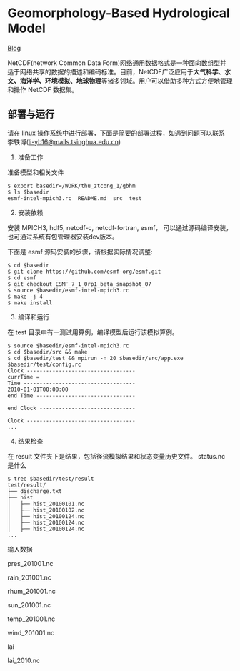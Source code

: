 # Geomorphology-Based Hydrological Model

[Blog](http://hydro.iis.u-tokyo.ac.jp/~hexg/Model/Model_GBHM.html#:~:text=G%20eomorphology-%20B%20ased%20H%20ydrological%20M%20odel,model%20which%20is%20based%20on%20catchment%20geomorphological%20properties.)



NetCDF(network Common Data Form)网络通用数据格式是一种面向数组型并适于网络共享的数据的描述和编码标准。目前，NetCDF广泛应用于**大气科学、水文、海洋学、环境模拟、地球物理**等诸多领域。用户可以借助多种方式方便地管理和操作 NetCDF 数据集。

## 部署与运行

请在 linux 操作系统中进行部署，下面是简要的部署过程，如遇到问题可以联系
李轶博(li-yb16@mails.tsinghua.edu.cn)

1. 准备工作

准备模型和相关文件

```
$ export basedir=/WORK/thu_ztcong_1/gbhm
$ ls $basedir
esmf-intel-mpich3.rc  README.md  src  test
```


2. 安装依赖

安装 MPICH3, hdf5, netcdf-c, netcdf-fortran, esmf，
可以通过源码编译安装，也可通过系统有包管理器安装dev版本。

下面是 esmf 源码安装的步骤，请根据实际情况调整:

```
$ cd $basedir
$ git clone https://github.com/esmf-org/esmf.git
$ cd esmf
$ git checkout ESMF_7_1_0rp1_beta_snapshot_07
$ source $basedir/esmf-intel-mpich3.rc
$ make -j 4
$ make install
```

3. 编译和运行

在 test 目录中有一测试用算例，编译模型后运行该模拟算例。

```
$ source $basedir/esmf-intel-mpich3.rc
$ cd $basedir/src && make
$ cd $basedir/test && mpirun -n 20 $basedir/src/app.exe $basedir/test/config.rc
Clock ----------------------------------
currTime = 
Time -----------------------------------
2010-01-01T00:00:00
end Time -------------------------------

end Clock ------------------------------

Clock ----------------------------------
...
```

4. 结果检查

在 result 文件夹下是结果，包括径流模拟结果和状态变量历史文件。  status.nc 是什么

```
$ tree $basedir/test/result
test/result/
├── discharge.txt
├── hist
│   ├── hist_20100101.nc
│   ├── hist_20100102.nc
│   ├── hist_20100124.nc
│   ├── hist_20100124.nc
│   ├── hist_20100124.nc
...
```

输入数据

pres_201001.nc

rain_201001.nc

rhum_201001.nc

sun_201001.nc

temp_201001.nc

wind_201001.nc



lai

lai_2010.nc

